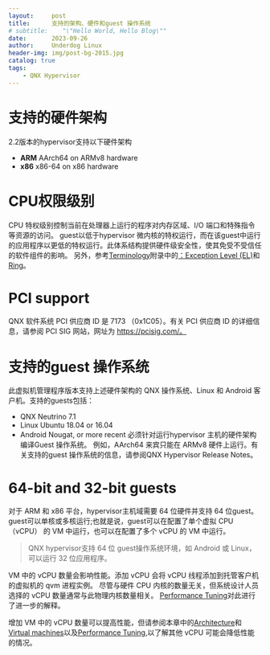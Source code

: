 ```yaml
---
layout:     post
title:      支持的架构、硬件和guest 操作系统
# subtitle:    "\"Hello World, Hello Blog\""
date:       2023-09-26
author:     Underdog Linux
header-img: img/post-bg-2015.jpg
catalog: true
tags:
    - QNX Hypervisor 
---
```

# 支持的硬件架构
2.2版本的hypervisor支持以下硬件架构
- **ARM**
    AArch64 on ARMv8 hardware
- **x86**
x86-64 on x86 hardware

# CPU权限级别
CPU 特权级别控制当前在处理器上运行的程序对内存区域、I/O 端口和特殊指令等资源的访问。
guest以低于hypervisor 微内核的特权运行，而在该guest中运行的应用程序以更低的特权运行。此体系结构提供硬件级安全性，使其免受不受信任的软件组件的影响。
另外，参考[Terminology](http://www.qnx.com/developers/docs/7.1/com.qnx.doc.hypervisor.user/topic/apx/terminology.html)附录中的[：Exception Level (EL)](http://www.qnx.com/developers/docs/7.1/com.qnx.doc.hypervisor.user/topic/apx/terminology.html#terminology__el)和 [Ring](http://www.qnx.com/developers/docs/7.1/com.qnx.doc.hypervisor.user/topic/apx/terminology.html#terminology__ring)。


# PCI support
QNX 软件系统 PCI 供应商 ID 是 7173 （0x1C05）。有关 PCI 供应商 ID 的详细信息，请参阅 PCI SIG 网站，网址为 https://pcisig.com/。

# 支持的guest 操作系统
此虚拟机管理程序版本支持上述硬件架构的 QNX 操作系统、Linux 和 Android 客户机。支持的guests包括：

- QNX Neutrino 7.1
- Linux Ubuntu 18.04 or 16.04
- Android Nougat, or more recent
必须针对运行hypervisor 主机的硬件架构编译Guest 操作系统。
例如，AArch64 来宾只能在 ARMv8 硬件上运行。有关支持的guest 操作系统的信息，请参阅QNX Hypervisor Release Notes。

# 64-bit and 32-bit guests
对于 ARM 和 x86 平台，hypervisor主机域需要 64 位硬件并支持 64 位guest。
guest可以单核或多核运行;也就是说，guest可以在配置了单个虚拟 CPU （vCPU） 的 VM 中运行，也可以在配置了多个 vCPU 的 VM 中运行。
> QNX hypervisor支持 64 位 guest操作系统环境，如 Android 或 Linux，可以运行 32 位应用程序。


VM 中的 vCPU 数量会影响性能。添加 vCPU 会将 vCPU 线程添加到托管客户机的虚拟机的 qvm 进程实例。
尽管与硬件 CPU 内核的数量无关，但系统设计人员选择的 vCPU 数量通常与此物理内核数量相关。
[Performance Tuning](http://www.qnx.com/developers/docs/7.1/com.qnx.doc.hypervisor.user/topic/perform/perform.html)对此进行了进一步的解释。

增加 VM 中的 vCPU 数量可以提高性能，但请参阅本章中的[Architecture](http://www.qnx.com/developers/docs/7.1/com.qnx.doc.hypervisor.user/topic/virt/arch.html)和[Virtual machines](http://www.qnx.com/developers/docs/7.1/com.qnx.doc.hypervisor.user/topic/virt/qvm.html)以及[Performance Tuning](http://www.qnx.com/developers/docs/7.1/com.qnx.doc.hypervisor.user/topic/perform/perform.html),以了解其他 vCPU 可能会降低性能的情况。
